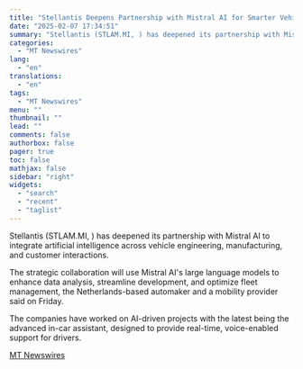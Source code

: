 ```yaml
---
title: "Stellantis Deepens Partnership with Mistral AI for Smarter Vehicles"
date: "2025-02-07 17:34:51"
summary: "Stellantis (STLAM.MI, ) has deepened its partnership with Mistral AI to integrate artificial intelligence across vehicle engineering, manufacturing, and customer interactions. The strategic collaboration will use Mistral AI's large language models to enhance data analysis, streamline development, and optimize fleet management, the Netherlands-based automaker and a mobility provider said on..."
categories:
  - "MT Newswires"
lang:
  - "en"
translations:
  - "en"
tags:
  - "MT Newswires"
menu: ""
thumbnail: ""
lead: ""
comments: false
authorbox: false
pager: true
toc: false
mathjax: false
sidebar: "right"
widgets:
  - "search"
  - "recent"
  - "taglist"
---
```


Stellantis (STLAM.MI, ) has deepened its partnership with Mistral AI to integrate artificial intelligence across vehicle engineering, manufacturing, and customer interactions.

The strategic collaboration will use Mistral AI's large language models to enhance data analysis, streamline development, and optimize fleet management, the Netherlands-based automaker and a mobility provider said on Friday.

The companies have worked on AI-driven projects with the latest being the advanced in-car assistant, designed to provide real-time, voice-enabled support for drivers.

[MT Newswires](https://www.tradingview.com/news/mtnewswires.com:20250207:G2465060:0/)
